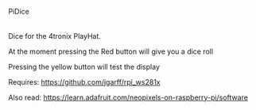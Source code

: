 PiDice
######

Dice for the 4tronix PlayHat.

At the moment pressing the Red button will give you a dice roll

Pressing the yellow button will test the display

Requires:
https://github.com/jgarff/rpi_ws281x

Also read:
https://learn.adafruit.com/neopixels-on-raspberry-pi/software
